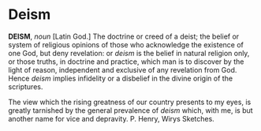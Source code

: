 # Deism

**DEISM**, _noun_ \[Latin God.\] The doctrine or creed of a deist; the belief or system of religious opinions of those who acknowledge the existence of one God, but deny revelation: or _deism_ is the belief in natural religion only, or those truths, in doctrine and practice, which man is to discover by the light of reason, independent and exclusive of any revelation from God. Hence _deism_ implies infidelity or a disbelief in the divine origin of the scriptures.

The view which the rising greatness of our country presents to my eyes, is greatly tarnished by the general prevalence of _deism_ which, with me, is but another name for vice and depravity. P. Henry, Wirys Sketches.